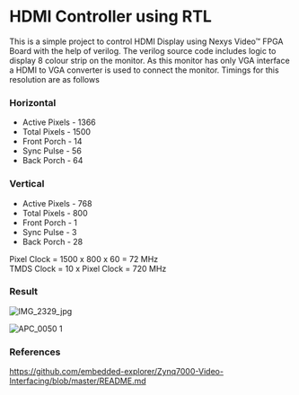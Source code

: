 # HDMI Controller using RTL


This is a simple project to control HDMI Display using Nexys Video™ FPGA Board with the help of verilog.
The verilog source code includes logic to display 8 colour strip on the monitor. 
As this monitor has only VGA interface a HDMI to VGA converter is used to connect the monitor.
Timings for this resolution are as follows

### Horizontal

* Active Pixels - 1366
* Total Pixels  - 1500
* Front Porch   - 14
* Sync Pulse    - 56
* Back Porch    - 64

### Vertical

* Active Pixels - 768
* Total Pixels  - 800
* Front Porch   - 1
* Sync Pulse    - 3
* Back Porch    - 28

Pixel Clock = 1500 x 800 x 60 = 72 MHz</br>
TMDS Clock = 10 x Pixel Clock = 720 MHz

### Result

![IMG_2329_jpg](https://user-images.githubusercontent.com/68816726/216078311-fa2a162c-5d3a-4669-9978-7b8be8abfcdf.JPG)

![APC_0050 1](https://user-images.githubusercontent.com/68816726/216082270-f0da2637-c837-426f-af41-bd6bd55ab857.jpg)




### References

https://github.com/embedded-explorer/Zynq7000-Video-Interfacing/blob/master/README.md


